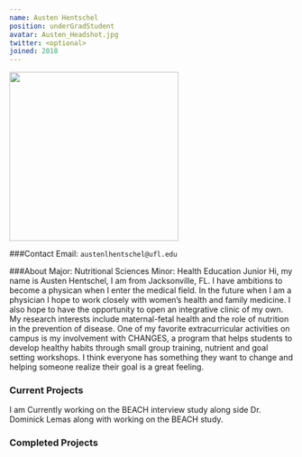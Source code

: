 ```yaml
---
name: Austen Hentschel
position: underGradStudent 
avatar: Austen_Headshot.jpg
twitter: <optional>
joined: 2018
---
```


<img width="300" src="{{site.baseurl}}/images/people/{{page.avatar}}" data-action="zoom">

###Contact
Email: `austenlhentschel@ufl.edu`<br>

###About 
Major: Nutritional Sciences
Minor: Health Education
Junior
Hi, my name is Austen Hentschel, I am from Jacksonville, FL. I have ambitions to become a physican when I enter the medical field.
In the future when I am a physician I hope to work closely with women’s health and family medicine. I also hope to have the opportunity
to open an integrative clinic of my own. My research interests include maternal-fetal health and
the role of nutrition in the prevention of disease. One of my favorite extracurricular activities on campus
is my involvement with CHANGES, a program that helps students to develop healthy habits through
small group training, nutrient and goal setting workshops. I think everyone has something they want to change and helping someone realize their goal is a great feeling.

### Current Projects
I am Currently working on the BEACH interview study along side Dr. Dominick Lemas along with working on the BEACH study. 

### Completed Projects 

